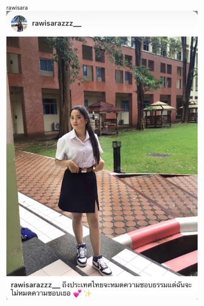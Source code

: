 <html> 
<div>
rawisara 
<img src="905CFA35-7AF1-43B8-A811-FAC653A596B5.jpeg" style="weidth:300; height:450;">
</div>
</html>
